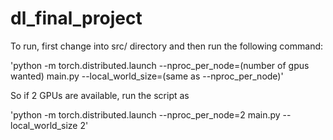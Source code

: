 # dl_final_project
To run, first change into src/ directory and then run the following command:
 
  'python -m torch.distributed.launch --nproc_per_node=(number of gpus wanted) main.py --local_world_size=(same as --nproc_per_node)'
  
So if 2 GPUs are available, run the script as

  'python -m torch.distributed.launch --nproc_per_node=2 main.py --local_world_size 2'
